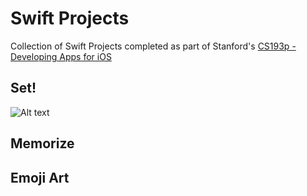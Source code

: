 # Swift Projects
Collection of Swift Projects completed as part of Stanford's [CS193p - Developing Apps for iOS](https://cs193p.sites.stanford.edu/)

## Set!
![Alt text](relative%20path/Photos/SetGame_1.jpg?raw=true "Title")

## Memorize


## Emoji Art
